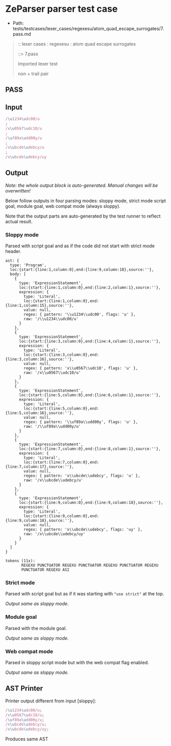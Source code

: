 # ZeParser parser test case

- Path: tests/testcases/lexer_cases/regexesu/atom_quad_escape_surrogates/7.pass.md

> :: lexer cases : regexesu : atom quad escape surrogates
>
> ::> 7.pass
>
> Imported lexer test
>
> non + trail pair

## PASS

## Input

`````js
/\u1234\udc00/u
;
/x\u0567\udc10/u
;
/\uf89a\udd00y/u
;
/x\ubcde\udebcy/u
;
/x\ubcde\udebcy/uy
`````

## Output

_Note: the whole output block is auto-generated. Manual changes will be overwritten!_

Below follow outputs in four parsing modes: sloppy mode, strict mode script goal, module goal, web compat mode (always sloppy).

Note that the output parts are auto-generated by the test runner to reflect actual result.

### Sloppy mode

Parsed with script goal and as if the code did not start with strict mode header.

`````
ast: {
  type: 'Program',
  loc:{start:{line:1,column:0},end:{line:9,column:18},source:''},
  body: [
    {
      type: 'ExpressionStatement',
      loc:{start:{line:1,column:0},end:{line:2,column:1},source:''},
      expression: {
        type: 'Literal',
        loc:{start:{line:1,column:0},end:{line:1,column:15},source:''},
        value: null,
        regex: { pattern: '\\u1234\\udc00', flags: 'u' },
        raw: '/\\u1234\\udc00/u'
      }
    },
    {
      type: 'ExpressionStatement',
      loc:{start:{line:3,column:0},end:{line:4,column:1},source:''},
      expression: {
        type: 'Literal',
        loc:{start:{line:3,column:0},end:{line:3,column:16},source:''},
        value: null,
        regex: { pattern: 'x\\u0567\\udc10', flags: 'u' },
        raw: '/x\\u0567\\udc10/u'
      }
    },
    {
      type: 'ExpressionStatement',
      loc:{start:{line:5,column:0},end:{line:6,column:1},source:''},
      expression: {
        type: 'Literal',
        loc:{start:{line:5,column:0},end:{line:5,column:16},source:''},
        value: null,
        regex: { pattern: '\\uf89a\\udd00y', flags: 'u' },
        raw: '/\\uf89a\\udd00y/u'
      }
    },
    {
      type: 'ExpressionStatement',
      loc:{start:{line:7,column:0},end:{line:8,column:1},source:''},
      expression: {
        type: 'Literal',
        loc:{start:{line:7,column:0},end:{line:7,column:17},source:''},
        value: null,
        regex: { pattern: 'x\\ubcde\\udebcy', flags: 'u' },
        raw: '/x\\ubcde\\udebcy/u'
      }
    },
    {
      type: 'ExpressionStatement',
      loc:{start:{line:9,column:0},end:{line:9,column:18},source:''},
      expression: {
        type: 'Literal',
        loc:{start:{line:9,column:0},end:{line:9,column:18},source:''},
        value: null,
        regex: { pattern: 'x\\ubcde\\udebcy', flags: 'uy' },
        raw: '/x\\ubcde\\udebcy/uy'
      }
    }
  ]
}

tokens (11x):
       REGEXU PUNCTUATOR REGEXU PUNCTUATOR REGEXU PUNCTUATOR REGEXU
       PUNCTUATOR REGEXU ASI
`````

### Strict mode

Parsed with script goal but as if it was starting with `"use strict"` at the top.

_Output same as sloppy mode._

### Module goal

Parsed with the module goal.

_Output same as sloppy mode._

### Web compat mode

Parsed in sloppy script mode but with the web compat flag enabled.

_Output same as sloppy mode._

## AST Printer

Printer output different from input [sloppy]:

````js
/\u1234\udc00/u;
/x\u0567\udc10/u;
/\uf89a\udd00y/u;
/x\ubcde\udebcy/u;
/x\ubcde\udebcy/uy;
````

Produces same AST
